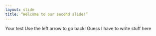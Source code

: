 ```yaml
---
layout: slide
title: “Welcome to our second slide!”
---
```

Your test
Use the left arrow to go back!
Guess I have to write stuff here
